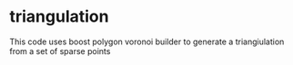 # triangulation
This code uses boost polygon voronoi builder to generate a triangiulation from a set of sparse points 
